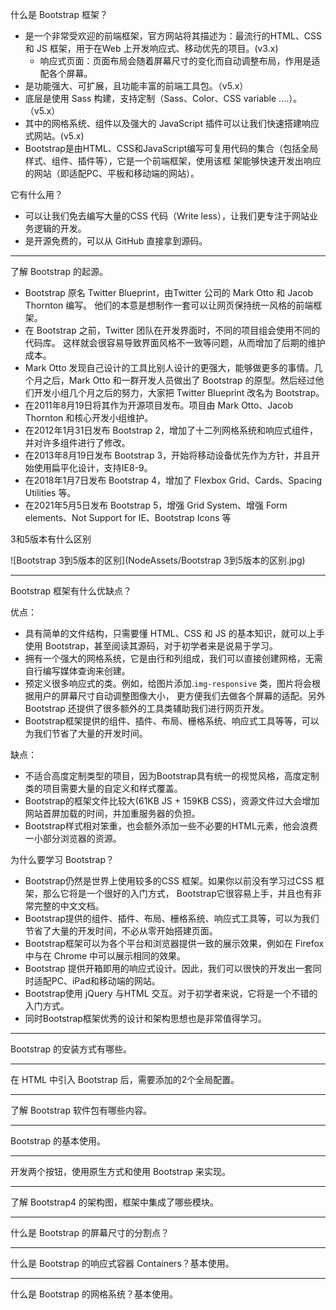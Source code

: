 什么是 Bootstrap 框架？

- 是一个非常受欢迎的前端框架，官方网站将其描述为：最流行的HTML、CSS 和 JS 框架，用于在Web 上开发响应式、移动优先的项目。(v3.x)
	- 响应式页面：页面布局会随着屏幕尺寸的变化而自动调整布局，作用是适配各个屏幕。
- 是功能强大、可扩展，且功能丰富的前端工具包。（v5.x）
- 底层是使用 Sass 构建，支持定制（Sass、Color、CSS variable ....）。（v5.x）
- 其中的网格系统、组件以及强大的 JavaScript 插件可以让我们快速搭建响应式网站。(v5.x)
- Bootstrap是由HTML、CSS和JavaScript编写可复用代码的集合（包括全局样式、组件、插件等），它是一个前端框架，使用该框 架能够快速开发出响应的网站（即适配PC、平板和移动端的网站）。

它有什么用？

- 可以让我们免去编写大量的CSS 代码（Write less），让我们更专注于网站业务逻辑的开发。
- 是开源免费的，可以从 GitHub 直接拿到源码。

-----

了解 Bootstrap 的起源。

- Bootstrap 原名 Twitter Blueprint，由Twitter 公司的 Mark Otto 和 Jacob Thornton 编写。 他们的本意是想制作一套可以让网页保持统一风格的前端框架。
- 在 Bootstrap 之前，Twitter 团队在开发界面时，不同的项目组会使用不同的代码库。 这样就会很容易导致界面风格不一致等问题，从而增加了后期的维护成本。
- Mark Otto 发现自己设计的工具比别人设计的更强大，能够做更多的事情。几个月之后，Mark Otto 和一群开发人员做出了 Bootstrap 的原型。然后经过他们开发小组几个月之后的努力，大家把 Twitter Blueprint 改名为 Bootstrap。
- 在2011年8月19日将其作为开源项目发布。项目由 Mark Otto、Jacob Thornton 和核心开发小组维护。
- 在2012年1月31日发布 Bootstrap 2，增加了十二列网格系统和响应式组件，并对许多组件进行了修改。
- 在2013年8月19日发布 Bootstrap 3，开始将移动设备优先作为方针，并且开始使用扁平化设计，支持IE8-9。
- 在2018年1月7日发布 Bootstrap 4，增加了 Flexbox Grid、Cards、Spacing Utilities 等。
- 在2021年5月5日发布 Bootstrap 5，增强 Grid System、增强 Form elements、Not Support for IE、Bootstrap Icons 等

3和5版本有什么区别

![Bootstrap 3到5版本的区别](NodeAssets/Bootstrap 3到5版本的区别.jpg)

-----

Bootstrap 框架有什么优缺点？

优点：
- 具有简单的文件结构，只需要懂 HTML、CSS 和 JS 的基本知识，就可以上手使用 Bootstrap，甚至阅读其源码，对于初学者来是说易于学习。
- 拥有一个强大的网格系统，它是由行和列组成，我们可以直接创建网格，无需自行编写媒体查询来创建。
- 预定义很多响应式的类。例如，给图片添加.`img-responsive` 类，图片将会根据用户的屏幕尺寸自动调整图像大小， 更方便我们去做各个屏幕的适配。另外 Bootstrap 还提供了很多额外的工具类辅助我们进行网页开发。
- Bootstrap框架提供的组件、插件、布局、栅格系统、响应式工具等等，可以为我们节省了大量的开发时间。

缺点：
- 不适合高度定制类型的项目，因为Bootstrap具有统一的视觉风格，高度定制类的项目需要大量的自定义和样式覆盖。 
- Bootstrap的框架文件比较大(61KB JS + 159KB CSS)，资源文件过大会增加网站首屏加载的时间，并加重服务器的负担。
- Bootstrap样式相对笨重，也会额外添加一些不必要的HTML元素，他会浪费一小部分浏览器的资源。

为什么要学习 Bootstrap？

- Bootstrap仍然是世界上使用较多的CSS 框架。如果你以前没有学习过CSS 框架，那么它将是一个很好的入门方式， Bootstrap它很容易上手，并且也有非常完整的中文文档。
- Bootstrap提供的组件、插件、布局、栅格系统、响应式工具等，可以为我们节省了大量的开发时间，不必从零开始搭建页面。 
- Bootstrap框架可以为各个平台和浏览器提供一致的展示效果，例如在 Firefox 中与在 Chrome 中可以展示相同的效果。 
- Bootstrap 提供开箱即用的响应式设计。因此，我们可以很快的开发出一套同时适配PC、iPad和移动端的网站。 
- Bootstrap使用 jQuery 与HTML 交互。对于初学者来说，它将是一个不错的入门方式。
- 同时Bootstrap框架优秀的设计和架构思想也是非常值得学习。

-----

Bootstrap 的安装方式有哪些。

-----

在 HTML 中引入 Bootstrap 后，需要添加的2个全局配置。

-----

了解 Bootstrap 软件包有哪些内容。

-----

Bootstrap 的基本使用。

-----

开发两个按钮，使用原生方式和使用 Bootstrap 来实现。

-----

了解 Bootstrap4 的架构图，框架中集成了哪些模块。

-----

什么是 Bootstrap 的屏幕尺寸的分割点？

-----

什么是 Bootstrap 的响应式容器 Containers？基本使用。

-----

什么是 Bootstrap 的网格系统？基本使用。